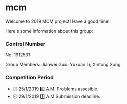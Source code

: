 # mcm

Welcome to 2019 MCM project! Have a good time!

Here's some information about this group:

### Control Number

No. 1912531

Group Members: Jianwei Guo; Yuxuan Li; Xintong Song.

### Competition Period

- :clock6: 25/1/2019 :six: A.M. Problems assesible.
- :clock9: 29/1/2019 :nine: A.M Submission deadline.

